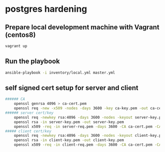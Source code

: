 # postgres hardening

## Prepare local development machine with Vagrant (centos8)

```bash
vagrant up
```

## Run the playbook 

```bash
ansible-playbook -i inventory/local.yml master.yml
```

## self signed cert setup for server and client

```bash
###### CA
    openssl genrsa 4096 > ca-cert.pem
    openssl req -new -x509 -nodes -days 3600 -key ca-key.pem -out ca-cert.pem -subj "/C=CA/ST=QC/L=LTD/O=shoptimals/OU=root/CN=POSTGRESQL/emailAddress=ansible@postgresql.config"
###### server cert/key
    openssl req -newkey rsa:4096 -days 3600 -nodes -keyout server-key.pem -out server-req.pem -subj "/C=CA/ST=QC/L=LTD/O=shoptimals/OU=root/CN=POSTGRESQL/emailAddress=ansible@postgresql.config"
    openssl rsa -in server-key.pem -out server-key.pem
    openssl x509 -req -in server-req.pem -days 3600 -CA ca-cert.pem -CAkey ca-key.pem -set_serial 01 -out server-cert.pem
##### client cert/key    
    openssl req -newkey rsa:4096 -days 3600 -nodes -keyout client-key.pem -out client-req.pem -subj "/C=CA/ST=QC/L=LTD/O=shoptimals/OU=root/CN=POSTGRESQL/emailAddress=ansible@postgresql.config"
    openssl rsa -in client-key.pem -out client-key.pem
    openssl x509 -req -in client-req.pem -days 3600 -CA ca-cert.pem -CAkey ca-key.pem -set_serial 01 -out client-cert.pem
```
